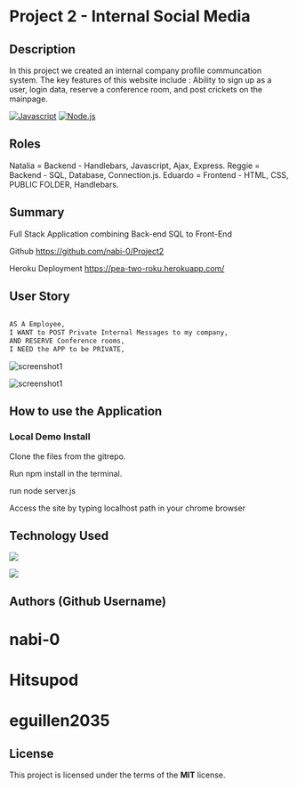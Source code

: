 # Project 2 - Internal Social Media

## Description

In this project we created an internal company profile communcation system. The key features of this website include : Ability to sign up as a user, login data, reserve a conference room, and post crickets on the mainpage. 


[![Javascript](https://img.shields.io/badge/Javascript-JS-blue.svg)](https://www.w3schools.com/Js/)
[![Node.js](https://img.shields.io/badge/Node.js-Node-green.svg)](https://nodejs.org/en/)

## Roles

Natalia = Backend - Handlebars, Javascript, Ajax, Express.
Reggie = Backend - SQL, Database, Connection.js.
Eduardo = Frontend - HTML, CSS, PUBLIC FOLDER, Handlebars.

## Summary

Full Stack Application combining Back-end SQL to Front-End

Github
https://github.com/nabi-0/Project2

Heroku Deployment
https://pea-two-roku.herokuapp.com/


## User Story

```sh

AS A Employee, 
I WANT to POST Private Internal Messages to my company,
AND RESERVE Conference rooms,
I NEED the APP to be PRIVATE,

```

![screenshot1](/screenshot/Screenshot%201.png)

![screenshot1](views/assets/img/burger.png)

## How to use the Application

### Local Demo Install

Clone the files from the gitrepo.

Run npm install in the terminal.

run node server.js

Access the site by typing localhost path in your chrome browser

## Technology Used

![](http://williamavasquez.herokuapp.com/img/js.png)

![](http://williamavasquez.herokuapp.com/img/node.png)

## Authors (Github Username)

# nabi-0
# Hitsupod
# eguillen2035


## License

This project is licensed under the terms of the **MIT** license.
